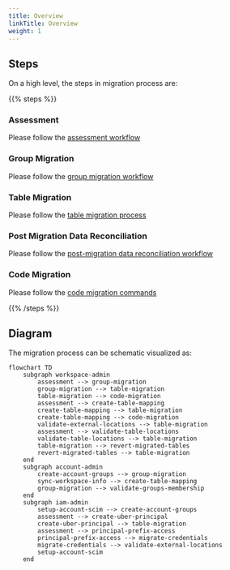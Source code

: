```yaml
---
title: Overview
linkTitle: Overview
weight: 1
---
```


## Steps

On a high level, the steps in migration process are:

{{% steps %}}

### Assessment

Please follow the [assessment workflow](docs/reference/workflows/assessment.md) 

### Group Migration

Please follow the [group migration workflow](docs/reference/workflows/group_migration.md)

### Table Migration

Please follow the [table migration process](docs/process/table_migration.md)

### Post Migration Data Reconciliation

Please follow the [post-migration data reconciliation workflow](docs/reference/workflows/reconciliation.md)

### Code Migration

Please follow the [code migration commands](docs/reference/commands/code.md)

{{% /steps %}}

## Diagram

The migration process can be schematic visualized as:

```mermaid
flowchart TD
    subgraph workspace-admin
        assessment --> group-migration
        group-migration --> table-migration
        table-migration --> code-migration
        assessment --> create-table-mapping
        create-table-mapping --> table-migration
        create-table-mapping --> code-migration
        validate-external-locations --> table-migration
        assessment --> validate-table-locations
        validate-table-locations --> table-migration
        table-migration --> revert-migrated-tables
        revert-migrated-tables --> table-migration
    end
    subgraph account-admin
        create-account-groups --> group-migration
        sync-workspace-info --> create-table-mapping
        group-migration --> validate-groups-membership
    end
    subgraph iam-admin
        setup-account-scim --> create-account-groups
        assessment --> create-uber-principal
        create-uber-principal --> table-migration
        assessment --> principal-prefix-access
        principal-prefix-access --> migrate-credentials
        migrate-credentials --> validate-external-locations
        setup-account-scim
    end
```